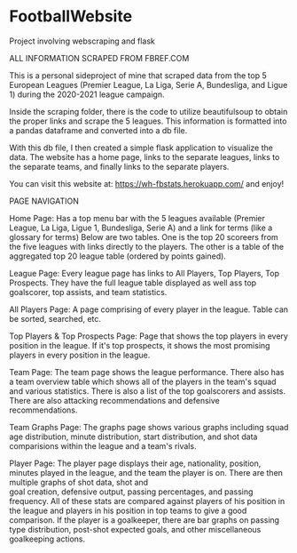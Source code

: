 # FootballWebsite
Project involving webscraping and flask

ALL INFORMATION SCRAPED FROM FBREF.COM

This is a personal sideproject of mine that scraped data from the top 5 European Leagues (Premier League, La Liga, Serie A, Bundesliga, and Ligue 1) 
during the 2020-2021 league campaign.

Inside the scraping folder, there is the code to utilize beautifulsoup to obtain the proper links and scrape the 5 leagues. This information is formatted into
a pandas dataframe and converted into a db file. 

With this db file, I then created a simple flask application to visualize the data. The website has a home page, links to the separate leagues, links
to the separate teams, and finally links to the separate players. 

You can visit this website at: https://wh-fbstats.herokuapp.com/ and enjoy!

PAGE NAVIGATION

Home Page: 
  Has a top menu bar with the 5 leagues available (Premier League, La Liga, Ligue 1, Bundesliga, Serie A) and a link for terms (like a glossary for terms)
  Below are two tables. One is the top 20 scoreers from the five leagues with links directly to the players. The other is a table of the aggregated top 20 league table (ordered by   points gained).
  
League Page:
  Every league page has links to All Players, Top Players, Top Prospects. They have the full league table displayed as well ass top goalscorer, top assists, and team statistics. 

All Players Page:
  A page comprising of every player in the league. Table can be sorted, searched, etc.

Top Players & Top Prospects Page:
  Page that shows the top players in every position in the league. If it's top prospects, it shows the most promising players in every position in the league.

Team Page:
  The team page shows the league performance. There also has a team overview table which shows all of the players in the team's squad and various statistics. There is also a list 
  of the top goalscorers and assists. There are also attacking recommendations and defensive recommendations.

Team Graphs Page:
  The graphs page shows various graphs including squad age distribution, minute distribution, start distribution, and shot data comparisions within the league and a team's rivals.

Player Page:
  The player page displays their age, nationality, position, minutes played in the league, and the team the player is on. There are then multiple graphs of shot data, shot and    
  goal creation, defensive output, passing percentages, and passing frequency. All of these stats are compared against players of his position in the league and players in his 
  position in top teams to give a good comparison. If the player is a goalkeeper, there are bar graphs on passing type distribution, post-shot expected goals, and other 
  miscellaneous goalkeeping actions.
  
